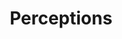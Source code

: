 ---
title: Perceptions
crosslinks:
- glitch_art
- Heavymind
- raining
- Art
- perfectloops
- MicroPorn
- astrophotography
- atoptics
- nyc
- MacroPorn
---